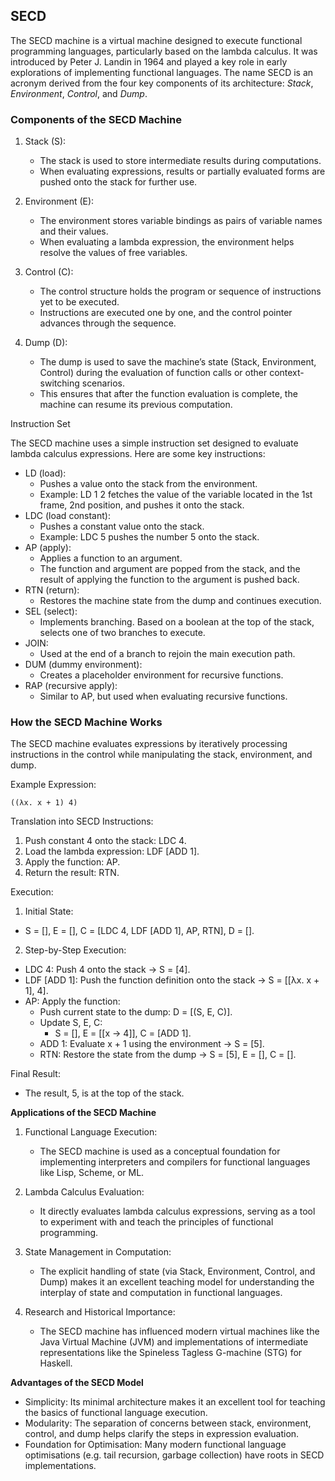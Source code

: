 
## SECD

The SECD machine is a virtual machine designed to execute functional programming languages, particularly
based on the lambda calculus. It was introduced by Peter J. Landin in 1964 and played a key role in early
explorations of implementing functional languages. The name SECD is an acronym derived from the four key
components of its architecture: *Stack*, *Environment*, *Control*, and *Dump*.

### Components of the SECD Machine

1. Stack (S):
	- The stack is used to store intermediate results during computations.
	- When evaluating expressions, results or partially evaluated forms are pushed onto the stack for further use.

2. Environment (E):
	- The environment stores variable bindings as pairs of variable names and their values.
	- When evaluating a lambda expression, the environment helps resolve the values of free variables.

3. Control (C):
	- The control structure holds the program or sequence of instructions yet to be executed.
	- Instructions are executed one by one, and the control pointer advances through the sequence.

4. Dump (D):
	- The dump is used to save the machine’s state (Stack, Environment, Control) during the evaluation of function
      calls or other context-switching scenarios.
	- This ensures that after the function evaluation is complete, the machine can resume its previous computation.

Instruction Set

The SECD machine uses a simple instruction set designed to evaluate lambda calculus expressions. Here are some key instructions:
- LD (load):
	- Pushes a value onto the stack from the environment.
	- Example: LD 1 2 fetches the value of the variable located in the 1st frame, 2nd position, and pushes it onto the stack.
- LDC (load constant):
	- Pushes a constant value onto the stack.
	- Example: LDC 5 pushes the number 5 onto the stack.
- AP (apply):
	- Applies a function to an argument.
	- The function and argument are popped from the stack, and the result of applying the function to the argument is pushed back.
- RTN (return):
	- Restores the machine state from the dump and continues execution.
- SEL (select):
	- Implements branching. Based on a boolean at the top of the stack, selects one of two branches to execute.
- JOIN:
	- Used at the end of a branch to rejoin the main execution path.
- DUM (dummy environment):
	- Creates a placeholder environment for recursive functions.
- RAP (recursive apply):
	- Similar to AP, but used when evaluating recursive functions.


### How the SECD Machine Works

The SECD machine evaluates expressions by iteratively processing instructions in the control while
manipulating the stack, environment, and dump.

Example Expression:
```
((λx. x + 1) 4)
```

Translation into SECD Instructions:
1. Push constant 4 onto the stack: LDC 4.
2. Load the lambda expression: LDF [ADD 1].
3. Apply the function: AP.
4. Return the result: RTN.

Execution:

1. Initial State:
- S = [], E = [], C = [LDC 4, LDF [ADD 1], AP, RTN], D = [].

2. Step-by-Step Execution:
- LDC 4: Push 4 onto the stack → S = [4].
- LDF [ADD 1]: Push the function definition onto the stack → S = [[λx. x + 1], 4].
- AP: Apply the function:
	- Push current state to the dump: D = [(S, E, C)].
	- Update S, E, C:
	    - S = [], E = [[x → 4]], C = [ADD 1].
	- ADD 1: Evaluate x + 1 using the environment → S = [5].
	- RTN: Restore the state from the dump → S = [5], E = [], C = [].

Final Result:
- The result, 5, is at the top of the stack.


__Applications of the SECD Machine__

1. Functional Language Execution:
	- The SECD machine is used as a conceptual foundation for implementing interpreters and compilers for functional languages like Lisp, Scheme, or ML.

2. Lambda Calculus Evaluation:
	- It directly evaluates lambda calculus expressions, serving as a tool to experiment with and teach the principles of functional programming.

3. State Management in Computation:
	- The explicit handling of state (via Stack, Environment, Control, and Dump) makes it an excellent teaching model for understanding the interplay of state and computation in functional languages.

4. Research and Historical Importance:
	- The SECD machine has influenced modern virtual machines like the Java Virtual Machine (JVM) and implementations of intermediate representations like the Spineless Tagless G-machine (STG) for Haskell.

__Advantages of the SECD Model__
- Simplicity: Its minimal architecture makes it an excellent tool for teaching the basics of functional language execution.
- Modularity: The separation of concerns between stack, environment, control, and dump helps clarify the steps in expression evaluation.
- Foundation for Optimisation: Many modern functional language optimisations (e.g. tail recursion, garbage collection) have roots in SECD implementations.

